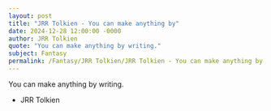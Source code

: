 ```yaml
---
layout: post
title: "JRR Tolkien - You can make anything by"
date: 2024-12-28 12:00:00 -0000
author: JRR Tolkien
quote: "You can make anything by writing."
subject: Fantasy
permalink: /Fantasy/JRR Tolkien/JRR Tolkien - You can make anything by
---
```


You can make anything by writing.

- JRR Tolkien
